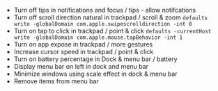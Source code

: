 - Turn off tips in notifications and focus / tips - allow notifcations
- Turn off scroll direction natural in trackpad / scroll & zoom
`defaults write -globalDomain com.apple.swipescrolldirection -int 0`
- Turn on tap to click in trackpad / point & click
`defaults -currentHost write -globalDomain com.apple.mouse.tapBehavior -int 1`
- Turn on app expose in trackpad / more gestures
- Increase cursor speed in trackpad / point & click
- Turn on battery percentage in Dock & menu bar / battery
- Display menu bar on left in dock and menu bar
- Minimize windows using scale effect in dock & menu bar
- Remove items from menu bar


